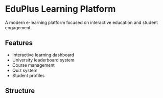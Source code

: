 # EduPlus Learning Platform

A modern e-learning platform focused on interactive education and student engagement.

## Features

- Interactive learning dashboard
- University leaderboard system
- Course management
- Quiz system
- Student profiles

## Structure

